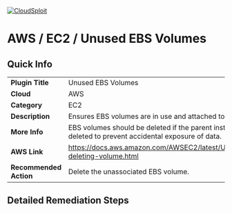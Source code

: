 [![CloudSploit](https://cloudsploit.com/img/logo-new-big-text-100.png "CloudSploit")](https://cloudsploit.com)

# AWS / EC2 / Unused EBS Volumes

## Quick Info

| | |
|-|-|
| **Plugin Title** | Unused EBS Volumes |
| **Cloud** | AWS |
| **Category** | EC2 |
| **Description** | Ensures EBS volumes are in use and attached to EC2 instances |
| **More Info** | EBS volumes should be deleted if the parent instance has been deleted to prevent accidental exposure of data. |
| **AWS Link** | https://docs.aws.amazon.com/AWSEC2/latest/UserGuide/ebs-deleting-volume.html |
| **Recommended Action** | Delete the unassociated EBS volume. |

## Detailed Remediation Steps




